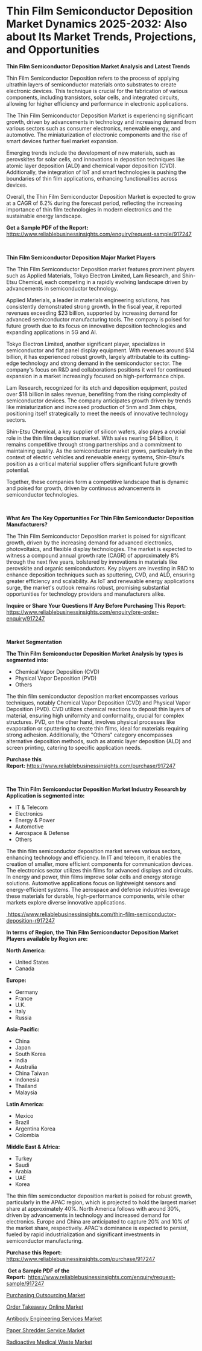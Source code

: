 <p><h1>Thin Film Semiconductor Deposition Market Dynamics 2025-2032: Also about Its Market Trends, Projections, and Opportunities</h1></p><p><strong>Thin Film Semiconductor Deposition Market Analysis and Latest Trends</strong></p>
<p><p>Thin Film Semiconductor Deposition refers to the process of applying ultrathin layers of semiconductor materials onto substrates to create electronic devices. This technique is crucial for the fabrication of various components, including transistors, solar cells, and integrated circuits, allowing for higher efficiency and performance in electronic applications. </p><p>The Thin Film Semiconductor Deposition Market is experiencing significant growth, driven by advancements in technology and increasing demand from various sectors such as consumer electronics, renewable energy, and automotive. The miniaturization of electronic components and the rise of smart devices further fuel market expansion. </p><p>Emerging trends include the development of new materials, such as perovskites for solar cells, and innovations in deposition techniques like atomic layer deposition (ALD) and chemical vapor deposition (CVD). Additionally, the integration of IoT and smart technologies is pushing the boundaries of thin film applications, enhancing functionalities across devices. </p><p>Overall, the Thin Film Semiconductor Deposition Market is expected to grow at a CAGR of 6.2% during the forecast period, reflecting the increasing importance of thin film technologies in modern electronics and the sustainable energy landscape.</p></p>
<p><strong>Get a Sample PDF of the Report:&nbsp;</strong> <a href="https://www.reliablebusinessinsights.com/enquiry/request-sample/917247?utm_campaign=1873&utm_medium=2&utm_source=Github&utm_content=ia&utm_term=06032025&utm_id=thin-film-semiconductor-deposition">https://www.reliablebusinessinsights.com/enquiry/request-sample/917247</a></p>
<p>&nbsp;</p>
<p><strong>Thin Film Semiconductor Deposition Major Market Players</strong></p>
<p><p>The Thin Film Semiconductor Deposition market features prominent players such as Applied Materials, Tokyo Electron Limited, Lam Research, and Shin-Etsu Chemical, each competing in a rapidly evolving landscape driven by advancements in semiconductor technology. </p><p>Applied Materials, a leader in materials engineering solutions, has consistently demonstrated strong growth. In the fiscal year, it reported revenues exceeding $23 billion, supported by increasing demand for advanced semiconductor manufacturing tools. The company is poised for future growth due to its focus on innovative deposition technologies and expanding applications in 5G and AI.</p><p>Tokyo Electron Limited, another significant player, specializes in semiconductor and flat panel display equipment. With revenues around $14 billion, it has experienced robust growth, largely attributable to its cutting-edge technology and strong demand in the semiconductor sector. The company's focus on R&D and collaborations positions it well for continued expansion in a market increasingly focused on high-performance chips.</p><p>Lam Research, recognized for its etch and deposition equipment, posted over $18 billion in sales revenue, benefiting from the rising complexity of semiconductor devices. The company anticipates growth driven by trends like miniaturization and increased production of 5nm and 3nm chips, positioning itself strategically to meet the needs of innovative technology sectors.</p><p>Shin-Etsu Chemical, a key supplier of silicon wafers, also plays a crucial role in the thin film deposition market. With sales nearing $4 billion, it remains competitive through strong partnerships and a commitment to maintaining quality. As the semiconductor market grows, particularly in the context of electric vehicles and renewable energy systems, Shin-Etsu's position as a critical material supplier offers significant future growth potential.</p><p>Together, these companies form a competitive landscape that is dynamic and poised for growth, driven by continuous advancements in semiconductor technologies.</p></p>
<p>&nbsp;</p>
<p><strong>What Are The Key Opportunities For Thin Film Semiconductor Deposition Manufacturers?</strong></p>
<p><p>The Thin Film Semiconductor Deposition market is poised for significant growth, driven by the increasing demand for advanced electronics, photovoltaics, and flexible display technologies. The market is expected to witness a compound annual growth rate (CAGR) of approximately 8% through the next five years, bolstered by innovations in materials like perovskite and organic semiconductors. Key players are investing in R&D to enhance deposition techniques such as sputtering, CVD, and ALD, ensuring greater efficiency and scalability. As IoT and renewable energy applications surge, the market's outlook remains robust, promising substantial opportunities for technology providers and manufacturers alike.</p></p>
<p><strong>Inquire or Share Your Questions If Any Before Purchasing This Report:</strong> <a href="https://www.reliablebusinessinsights.com/enquiry/pre-order-enquiry/917247?utm_campaign=1873&utm_medium=2&utm_source=Github&utm_content=ia&utm_term=06032025&utm_id=thin-film-semiconductor-deposition">https://www.reliablebusinessinsights.com/enquiry/pre-order-enquiry/917247</a></p>
<p>&nbsp;</p>
<p><strong>Market Segmentation</strong></p>
<p><strong>The Thin Film Semiconductor Deposition Market Analysis by types is segmented into:</strong></p>
<p><ul><li>Chemical Vapor Deposition (CVD)</li><li>Physical Vapor Deposition (PVD)</li><li>Others</li></ul></p>
<p><p>The thin film semiconductor deposition market encompasses various techniques, notably Chemical Vapor Deposition (CVD) and Physical Vapor Deposition (PVD). CVD utilizes chemical reactions to deposit thin layers of material, ensuring high uniformity and conformality, crucial for complex structures. PVD, on the other hand, involves physical processes like evaporation or sputtering to create thin films, ideal for materials requiring strong adhesion. Additionally, the "Others" category encompasses alternative deposition methods, such as atomic layer deposition (ALD) and screen printing, catering to specific application needs.</p></p>
<p><strong>Purchase this Report:&nbsp;</strong><a href="https://www.reliablebusinessinsights.com/purchase/917247?utm_campaign=1873&utm_medium=2&utm_source=Github&utm_content=ia&utm_term=06032025&utm_id=thin-film-semiconductor-deposition">https://www.reliablebusinessinsights.com/purchase/917247</a></p>
<p>&nbsp;</p>
<p><strong>The Thin Film Semiconductor Deposition Market Industry Research by Application is segmented into:</strong></p>
<p><ul><li>IT & Telecom</li><li>Electronics</li><li>Energy & Power</li><li>Automotive</li><li>Aerospace & Defense</li><li>Others</li></ul></p>
<p><p>The thin film semiconductor deposition market serves various sectors, enhancing technology and efficiency. In IT and telecom, it enables the creation of smaller, more efficient components for communication devices. The electronics sector utilizes thin films for advanced displays and circuits. In energy and power, thin films improve solar cells and energy storage solutions. Automotive applications focus on lightweight sensors and energy-efficient systems. The aerospace and defense industries leverage these materials for durable, high-performance components, while other markets explore diverse innovative applications.</p></p>
<p><a href="https://www.reliablebusinessinsights.com/thin-film-semiconductor-deposition-r917247?utm_campaign=1873&utm_medium=2&utm_source=Github&utm_content=ia&utm_term=06032025&utm_id=thin-film-semiconductor-deposition">&nbsp;https://www.reliablebusinessinsights.com/thin-film-semiconductor-deposition-r917247</a></p>
<p><strong>In terms of Region, the Thin Film Semiconductor Deposition Market Players available by Region are:</strong></p>
<p>
    <p> <strong> North America: </strong>
        <ul>
            <li>United States</li>
            <li>Canada</li>
        </ul>
        </p> 
    <p> <strong> Europe: </strong>
        <ul>
            <li>Germany</li>
            <li>France</li>
            <li>U.K.</li>
            <li>Italy</li>
            <li>Russia</li>
        </ul>
        </p> 
    <p> <strong> Asia-Pacific: </strong>
        <ul>
            <li>China</li>
            <li>Japan</li>
            <li>South Korea</li>
            <li>India</li>
            <li>Australia</li>
            <li>China Taiwan</li>
            <li>Indonesia</li>
            <li>Thailand</li>
            <li>Malaysia</li>
        </ul>
        </p> 
    <p> <strong> Latin America: </strong>
        <ul>
            <li>Mexico</li>
            <li>Brazil</li>
            <li>Argentina Korea</li>
            <li>Colombia</li>
        </ul>
        </p> 
    <p> <strong> Middle East & Africa: </strong>
        <ul>
            <li>Turkey</li>
            <li>Saudi</li>
            <li>Arabia</li>
            <li>UAE</li>
            <li>Korea</li>
        </ul>
    </p>
    </p>
<p><p>The thin film semiconductor deposition market is poised for robust growth, particularly in the APAC region, which is projected to hold the largest market share at approximately 40%. North America follows with around 30%, driven by advancements in technology and increased demand for electronics. Europe and China are anticipated to capture 20% and 10% of the market share, respectively. APAC's dominance is expected to persist, fueled by rapid industrialization and significant investments in semiconductor manufacturing.</p></p>
<p><strong>Purchase this Report: </strong><a href="https://www.reliablebusinessinsights.com/purchase/917247?utm_campaign=1873&utm_medium=2&utm_source=Github&utm_content=ia&utm_term=06032025&utm_id=thin-film-semiconductor-deposition">https://www.reliablebusinessinsights.com/purchase/917247</a></p>
<p>&nbsp;<strong>Get a Sample PDF of the Report:&nbsp;&nbsp;</strong><a href="https://www.reliablebusinessinsights.com/enquiry/request-sample/917247?utm_campaign=1873&utm_medium=2&utm_source=Github&utm_content=ia&utm_term=06032025&utm_id=thin-film-semiconductor-deposition">https://www.reliablebusinessinsights.com/enquiry/request-sample/917247</a></p>
<p><strong></strong></p>
<p><p><a href="https://github.com/artussavasrv/Market-Research-Report-List-1/blob/main/purchasing-outsourcing-market.md?utm_campaign=1873&utm_medium=2&utm_source=Github&utm_content=ia&utm_term=06032025&utm_id=thin-film-semiconductor-deposition">Purchasing Outsourcing Market</a></p><p><a href="https://github.com/lamlebienz7j/Market-Research-Report-List-1/blob/main/order-takeaway-online-market.md?utm_campaign=1873&utm_medium=2&utm_source=Github&utm_content=ia&utm_term=06032025&utm_id=thin-film-semiconductor-deposition">Order Takeaway Online Market</a></p><p><a href="https://github.com/tauchzuazoli/Market-Research-Report-List-1/blob/main/antibody-engineering-services-market.md?utm_campaign=1873&utm_medium=2&utm_source=Github&utm_content=ia&utm_term=06032025&utm_id=thin-film-semiconductor-deposition">Antibody Engineering Services Market</a></p><p><a href="https://github.com/abbasgwiltke/Market-Research-Report-List-1/blob/main/paper-shredder-service-market.md?utm_campaign=1873&utm_medium=2&utm_source=Github&utm_content=ia&utm_term=06032025&utm_id=thin-film-semiconductor-deposition">Paper Shredder Service Market</a></p><p><a href="https://github.com/zappasuccofz/Market-Research-Report-List-1/blob/main/radioactive-medical-waste-market.md?utm_campaign=1873&utm_medium=2&utm_source=Github&utm_content=ia&utm_term=06032025&utm_id=thin-film-semiconductor-deposition">Radioactive Medical Waste Market</a></p></p>